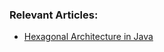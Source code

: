 ### Relevant Articles:
- [Hexagonal Architecture in Java](http://inprogress.baeldung.com/?p=169193&preview=true)
